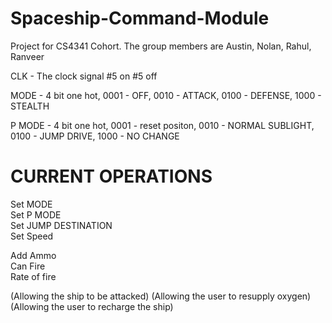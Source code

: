 # Spaceship-Command-Module
Project for CS4341 Cohort. The group members are Austin, Nolan, Rahul, Ranveer

CLK - The clock signal \#5 on \#5 off

MODE - 4 bit one hot, 0001 - OFF, 0010 - ATTACK, 0100 - DEFENSE, 1000 - STEALTH

P MODE - 4 bit one hot, 0001 - reset positon, 0010 - NORMAL SUBLIGHT, 0100 - JUMP DRIVE, 1000 - NO CHANGE


# CURRENT OPERATIONS
Set MODE  
Set P MODE  
Set JUMP DESTINATION  
Set Speed  

Add Ammo  
Can Fire  
Rate of fire  

(Allowing the ship to be attacked)
(Allowing the user to resupply oxygen)
(Allowing the user to  recharge the ship)
